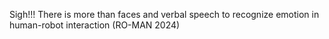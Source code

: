 Sigh!!! There is more than faces and verbal speech to recognize emotion in human-robot interaction (RO-MAN 2024)
